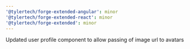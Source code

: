 ```yaml
---
'@tylertech/forge-extended-angular': minor
'@tylertech/forge-extended-react': minor
'@tylertech/forge-extended': minor
---
```


Updated user profile component to allow passing of image url to avatars
